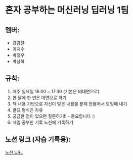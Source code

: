 # 혼자 공부하는 머신러닝 딥러닝 1팀

## 멤버:

- 강감찬
- 이지수
- 박정우
- 박상혁

## 규칙:

1. 매주 일요일 16:00 ~ 17:30 (기본은 비대면으로)
2. 한 달에 한 번은 대면으로 하기
3. 책 내용 기반으로 자신이 맡은 내용을 문제 만들어서 모임때 내기
4. 발표 형식은 자유
5. 궁금한 점이 있으면 질문하기!! - 중요합니다 :)
6. 매일 공부한 기록 노션에 기록하기

## 노션 링크 (자습 기록용):

[노션 URL](https://evening-sandalwood-460.notion.site/AID-Team-1-d00570440b554096bf9f429d77b7857f?pvs=4)
